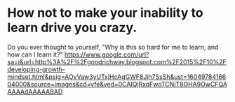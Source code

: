 # How not to make your inability to learn drive you crazy.
Do you ever thought to yourself, "Why is this so hard for me to learn, and how can I learn it?"
https://www.google.com/url?sa=i&url=http%3A%2F%2Fgoodrichway.blogspot.com%2F2015%2F10%2Fdeveloping-growth-mindset.html&psig=AOvVaw3yUTxjHcAgGWF8Jjh7SsSh&ust=1604978416604000&source=images&cd=vfe&ved=0CAIQjRxqFwoTCNiT8OHA9OwCFQAAAAAdAAAAABAD

    
